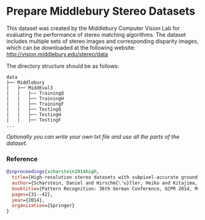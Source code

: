 # Prepare Middlebury Stereo Datasets

This dataset was created by the Middlebury Computer Vision Lab for evaluating the performance of stereo matching
algorithms. The dataset includes multiple sets of stereo images and corresponding disparity images, which can be
downloaded at the following website: http://vision.middlebury.edu/stereo/data

The directory structure should be as follows:

```text
data
├── Middlebury
|   ├── MiddEval3
|   |   ├── TrainingQ
|   |   ├── TrainingH
|   |   ├── TrainingF
|   |   ├── TestingQ
|   |   ├── TestingH
|   |   ├── TestingF
...
```

_Optionally you can write your own txt file and use all the parts of the dataset._

### Reference

```bibtex
@inproceedings{scharstein2014high,
  title={High-resolution stereo datasets with subpixel-accurate ground truth},
  author={Scharstein, Daniel and Hirschm{\"u}ller, Heiko and Kitajima, York and Krathwohl, Greg and Ne{\v{s}}i{\'c}, Nera and Wang, Xi and Westling, Porter},
  booktitle={Pattern Recognition: 36th German Conference, GCPR 2014, M{\"u}nster, Germany, September 2-5, 2014, Proceedings 36},
  pages={31--42},
  year={2014},
  organization={Springer}
}
```